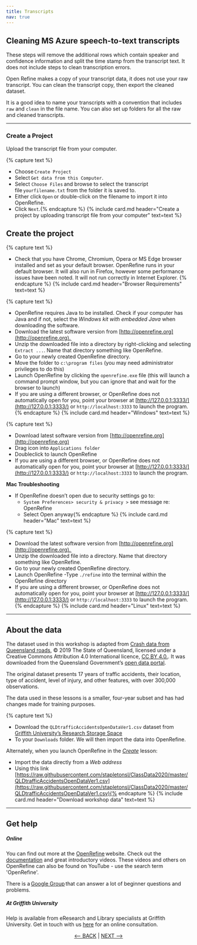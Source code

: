 ```yaml
---
title: Transcripts
nav: true
---
```

## Cleaning MS Azure speech-to-text transcripts

These steps will remove the additional rows which contain speaker and confidence information and split the time stamp from the transcript text.  It does not include steps to clean transcription errors.

Open Refine makes a copy of your transcript data, it does not use your raw transcript.  You can clean the transcript copy, then export the cleaned dataset.  

It is a good idea to name your transcripts with a convention that includes `raw` and `clean` in the file name.  You can also set up folders for all the raw and cleaned transcripts. 

-----

### Create a Project

Upload the transcript file from your computer.

{% capture text %}
- Choose `Create Project`
- Select `Get data from this Computer`.
- Select `Choose Files` and browse to select the transcript file `yourfilename.txt` from the folder it is saved to.
- Either click `Open` or double-click on the filename to import it into OpenRefine.
- Click `Next`.{% endcapture %}
{% include card.md header="Create a project by uploading transcript file from your computer" text=text %}


## Create the project

{% capture text %}
- Check that you have Chrome, Chromium, Opera or MS Edge browser installed and set as your default browser. OpenRefine runs in your default browser. It will also run in Firefox, however some performance issues have been noted. It will not run correctly in Internet Explorer.
{% endcapture %}
{% include card.md header="Browser Requirements" text=text %}

{% capture text %}
- OpenRefine requires Java to be installed.  Check if your computer has Java and if not, select the *Windows kit with embedded Java* when downloading the software.
- Download the latest software version from [http://openrefine.org](http://openrefine.org). 
- Unzip the downloaded file into a directory by right-clicking and selecting `Extract ...`.   Name that directory something like OpenRefine.
- Go to your newly created OpenRefine directory.
- Move the folder to `c:\program files` (you may need administrator privileges to do this)
- Launch OpenRefine by clicking the `openrefine.exe` file (this will launch a command prompt window, but you can ignore that and wait for the browser to launch)
- If you are using a different browser, or OpenRefine does not automatically open for you, point your browser at [http://127.0.0.1:3333/](http://127.0.0.1:3333/) or `http://localhost:3333` to launch the program.
 {% endcapture %}
{% include card.md header="Windows" text=text %}
  
{% capture text %}
- Download latest software version from [http://openrefine.org](http://openrefine.org)
- Drag icon into `Applications folder`
- Doubleclick to launch OpenRefine
- If you are using a different browser, or OpenRefine does not automatically open for you, point your browser at [http://127.0.0.1:3333/](http://127.0.0.1:3333/) or `http://localhost:3333` to launch the program.
  
 **Mac Troubleshooting**
- If OpenRefine doesn’t open due to security settings go to:
  - `System Preferences> security & privacy >` see message re: OpenRefine
  - Select Open anyway{% endcapture %}
{% include card.md header="Mac" text=text %}

{% capture text %}
- Download the latest software version from [http://openrefine.org](http://openrefine.org). 
- Unzip the downloaded file into a directory. Name that directory something like OpenRefine.
- Go to your newly created OpenRefine directory.
- Launch OpenRefine
-Type `./refine` into the terminal within the OpenRefine directory
- If you are using a different browser, or OpenRefine does not automatically open for you, point your browser at [http://127.0.0.1:3333/](http://127.0.0.1:3333/) or `http://localhost:3333` to launch the program.{% endcapture %}
{% include card.md header="Linux" text=text %}

-----

## About the data

The dataset used in this workshop is adapted from [Crash data from Queensland roads](https://www.data.qld.gov.au/dataset/crash-data-from-queensland-roads), © 2019 The State of Queensland, licensed under a Creative Commons Attribution 4.0 International licence, [CC BY 4.0.](https://creativecommons.org/licenses/by/4.0/).  It was downloaded from the Queensland Government’s [open data portal](https://www.data.qld.gov.au/).

The original dataset presents 17 years of traffic accidents, their location, type of accident, level of injury, and other features, with over 300,000 observations. 

The  data used in these lessons is a smaller, four-year subset and has had changes made for training purposes. 

{% capture text %}
- Download the `QLDtrafficAccidentsOpenDataVer1.csv` dataset from [Griffith University’s Research Storage Space](https://research-storage.griffith.edu.au/owncloud/index.php/s/4Yn7Hdeb2NNqYMF)
- To your `Downloads` folder. We will then import the data into OpenRefine.

Alternately, when you launch OpenRefine in the [*Create*](https://griffithunilibrary.github.io/intro-data-wrangle/content/2-lesson.html) lesson:

- Import the data directly from a *Web address*
- Using this link [https://raw.githubusercontent.com/stapletonsl/ClassData2020/master/QLDtrafficAccidentsOpenDataVer1.csv](https://raw.githubusercontent.com/stapletonsl/ClassData2020/master/QLDtrafficAccidentsOpenDataVer1.csv){% endcapture %}
{% include card.md header="Download workshop data" text=text %}

-----


## Get help

##### Online

You can find out more at the [OpenRefine](http://openrefine.org) website.  Check out the [documentation](http://openrefine.org/documentation.html) and great introductory videos. These videos and others on OpenRefine can also be found on YouTube - use the search term 'OpenRefine'.

There is a [Google Group](https://groups.google.com/forum/#!forum/openrefine) that can answer a lot of beginner questions and problems.

##### At Griffith University

Help is available from eResearch and Library specialists at Griffith University. Get in touch with us [here](https://intranet.secure.griffith.edu.au/library/forms/help) for an online consultation.

<p align="center">
  <a href="https://griffithunilibrary.github.io/intro-data-wrangle/"><-- BACK</a> |
  <a href="https://griffithunilibrary.github.io/intro-data-wrangle/content/1-intro.html">NEXT --></a>
</p> 
